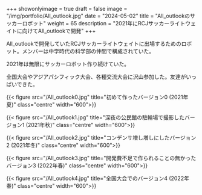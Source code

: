 
+++ 
showonlyimage = true 
draft = false 
image = "/img/portfolio/All_outlook.jpg" 
date = "2024-05-02" 
title = "All_outlookのサッカーロボット"
weight = 65
description = "2021年にRCJサッカーライトウェイトに向けてAll_outlookで開発"
+++


All_outlookで開発していたRCJサッカーライトウェイトに出場するためのロボット。メンバーは中学時代の科学部の仲間で構成されていた。

2021年は無限にサッカーロボット作り続けていた。

全国大会やアジアパシフィック大会、各種交流大会に沢山参加した。友達がいっぱいできた。


{{< figure src="/All_outlook0.jpg" title="初めて作ったバージョン0 (2021年夏)" class="centre" width="600">}}


{{< figure src="/All_outlook1.jpg" title="深夜の公民館の駐輪場で撮影したバージョン1 (2021年秋)" class="centre" width="600">}}

{{< figure src="/All_outlook2.jpg" title="コンデンサ増し増しにしたバージョン2 (2021年冬)" class="centre" width="600">}}

{{< figure src="/All_outlook3.jpg" title="開発費不足で作られることの無かったバージョン3 (2022年春)" class="centre" width="600">}}

{{< figure src="/All_outlook4.jpg" title="全国大会でのバージョン4 (2022年春)" class="centre" width="600">}}